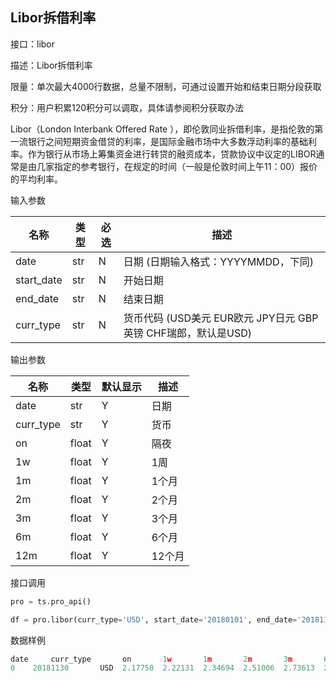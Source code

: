 ## Libor拆借利率

接口：libor

描述：Libor拆借利率

限量：单次最大4000行数据，总量不限制，可通过设置开始和结束日期分段获取

积分：用户积累120积分可以调取，具体请参阅积分获取办法 

Libor（London Interbank Offered Rate ），即伦敦同业拆借利率，是指伦敦的第一流银行之间短期资金借贷的利率，是国际金融市场中大多数浮动利率的基础利率。作为银行从市场上筹集资金进行转贷的融资成本，贷款协议中议定的LIBOR通常是由几家指定的参考银行，在规定的时间（一般是伦敦时间上午11：00）报价的平均利率。

输入参数

| 名称 | 类型 | 必选 | 描述 |
| --- | --- | --- | --- |
| date | str | N | 日期 (日期输入格式：YYYYMMDD，下同) |
| start_date | str | N | 开始日期 |
| end_date | str | N | 结束日期 |
| curr_type | str | N | 货币代码  (USD美元  EUR欧元  JPY日元  GBP英镑  CHF瑞郎，默认是USD) |

输出参数

| 名称 | 类型 | 默认显示 | 描述 |
| --- | --- | --- | --- |
| date | str | Y | 日期 |
| curr_type | str | Y | 货币 |
| on | float | Y | 隔夜 |
| 1w | float | Y | 1周 |
| 1m | float | Y | 1个月 |
| 2m | float | Y | 2个月 |
| 3m | float | Y | 3个月 |
| 6m | float | Y | 6个月 |
| 12m | float | Y | 12个月 |

接口调用

```python
pro = ts.pro_api()

df = pro.libor(curr_type='USD', start_date='20180101', end_date='20181130')
```

数据样例

```python
date     curr_type       on       1w       1m       2m       3m       6m  \
0    20181130       USD  2.17750  2.22131  2.34694  2.51006  2.73613  2.89463   
```